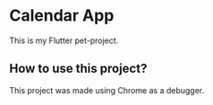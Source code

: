 # Calendar App

This is my Flutter pet-project.

## How to use this project?

This project was made using Chrome as a debugger.
